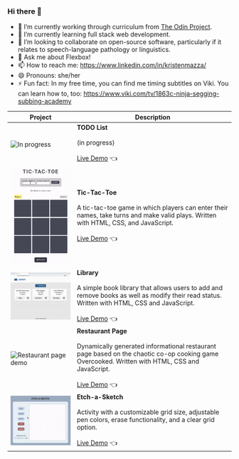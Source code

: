 ### Hi there 👋

- 🔭 I’m currently working through curriculum from [The Odin Project](https://www.theodinproject.com/).
- 🌱 I’m currently learning full stack web development.
- 👯 I’m looking to collaborate on open-source software, particularly if it relates to speech-language pathology or linguistics.
- 💬 Ask me about Flexbox!
- 📫 How to reach me: https://www.linkedin.com/in/kristenmazza/
- 😄 Pronouns: she/her
- ⚡ Fun fact: In my free time, you can find me timing subtitles on Viki. You can learn how to, too: https://www.viki.com/tv/1863c-ninja-segging-subbing-academy


Project | Description
--- | ---
| <img src="https://i.ibb.co/4SrYz0K/progress.png" alt="In progress" style="width: 300px;"/> | **TODO List** <br/><br/> (in progress) <br/><br/> [Live Demo](https://kristenmazza.github.io/todo-list/) :point_left:
| <img src="https://github.com/kristenmazza/tic-tac-toe/blob/main/tictactoe.gif?raw=true" alt="Tic-tac-toe demo" style="width: 300px;"/> | **Tic-Tac-Toe** <br/><br/> A tic-tac-toe game in which players can enter their names, take turns and make valid plays. Written with HTML, CSS, and JavaScript. <br/><br/> [Live Demo](https://kristenmazza.github.io/tic-tac-toe/) :point_left:
| <img src="https://github.com/kristenmazza/library/blob/main/library-proj-demo.gif?raw=true" alt="Library demo" style="width: 300px;"/> | **Library** <br/><br/> A simple book library that allows users to add and remove books as well as modify their read status. Written with HTML, CSS and JavaScript. <br/><br/> [Live Demo](https://kristenmazza.github.io/library/) :point_left: |
<img src="https://github.com/kristenmazza/restaurant-page/blob/main/restaurant-page.gif?raw=true" alt="Restaurant page demo" style="width: 300px;"/> | **Restaurant Page** <br/><br/> Dynamically generated informational restaurant page based on the chaotic co-op cooking game Overcooked. Written with HTML, CSS and JavaScript. <br/><br/> [Live Demo](https://kristenmazza.github.io/restaurant-page/) :point_left:
| <img src="https://github.com/kristenmazza/etch-a-sketch/raw/main/etch-a-sketch-demo.gif?raw=true" alt="Etch-a-Sketch demo" style="width: 300px;"/> | **Etch-a-Sketch** <br/><br/> Activity with a customizable grid size, adjustable pen colors, erase functionality, and a clear grid option. <br/><br/> [Live Demo](https://kristenmazza.github.io/etch-a-sketch/) :point_left: